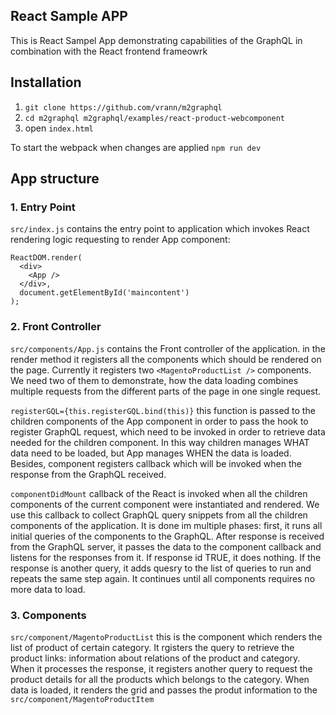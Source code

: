 ## React Sample APP

This is React Sampel App demonstrating capabilities of the GraphQL in combination with the React frontend frameowrk

## Installation

1. ``git clone https://github.com/vrann/m2graphql``
2. ``cd m2graphql m2graphql/examples/react-product-webcomponent``
3. open `index.html`

To start the webpack when changes are applied `npm run dev`

## App structure

### 1. Entry Point 

`src/index.js` contains the entry point to application which invokes React rendering logic requesting to render App component:

```
ReactDOM.render(
  <div>
    <App />
  </div>,
  document.getElementById('maincontent')
);
```

### 2. Front Controller 

`src/components/App.js` contains the Front controller of the application. in the render method it registers all the components which should be rendered on the page. Currently it registers two `<MagentoProductList />` components. We need two of them to demonstrate, how the data loading combines multiple requests from the different parts of the page in one single request.

`registerGQL={this.registerGQL.bind(this)}` this function is passed to the children components of the App component in order to pass the hook to register GraphQL request, which need to be invoked in order to retrieve data needed for the children component. In this way children manages WHAT data need to be loaded, but App manages WHEN the data is loaded. Besides, component registers callback which will be invoked when the response from the GraphQL received.

`componentDidMount` callback of the React is invoked when all the children components of the current component were instantiated and rendered. We use this callback to collect GraphQL query snippets from all the children components of the application. It is done im multiple phases: first, it runs all initial queries of the components to the GraphQL. After response is received from the GraphQL server, it passes the data to the component callback and listens for the responses from it. If response id TRUE, it does nothing. If the response is another query, it adds quesry to the list of queries to run and repeats the same step again. It continues until all components requires no more data to load.

### 3. Components

`src/component/MagentoProductList` this is the component which renders the list of product of certain category. It rgisters the query to retrieve the product links: information about relations of the product and category. When it processes the response, it registers another query to request the product details for all the products which belongs to the category. When data is loaded, it renders the grid and passes the produt information to the `src/component/MagentoProductItem`




